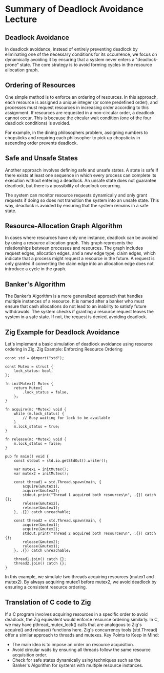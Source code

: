 # Summary of Deadlock Avoidance Lecture

## Deadlock Avoidance

In deadlock avoidance, instead of entirely preventing deadlock by eliminating one of the necessary conditions for its occurrence, we focus on dynamically avoiding it by ensuring that a system never enters a "deadlock-prone" state. The core strategy is to avoid forming cycles in the resource allocation graph.

## Ordering of Resources

One simple method is to enforce an ordering of resources. In this approach, each resource is assigned a unique integer (or some predefined order), and processes must request resources in increasing order according to this assignment. If resources are requested in a non-circular order, a deadlock cannot occur. This is because the circular wait condition (one of the four deadlock conditions) is avoided.

For example, in the dining philosophers problem, assigning numbers to chopsticks and requiring each philosopher to pick up chopsticks in ascending order prevents deadlock.

## Safe and Unsafe States

Another approach involves defining safe and unsafe states. A state is safe if there exists at least one sequence in which every process can complete its execution without entering a deadlock. An unsafe state does not guarantee deadlock, but there is a possibility of deadlock occurring.

The system can monitor resource requests dynamically and only grant requests if doing so does not transition the system into an unsafe state. This way, deadlock is avoided by ensuring that the system remains in a safe state.

## Resource-Allocation Graph Algorithm

In cases where resources have only one instance, deadlock can be avoided by using a resource allocation graph. This graph represents the relationships between processes and resources. The graph includes request edges, allocation edges, and a new edge type, claim edges, which indicate that a process might request a resource in the future. A request is only granted if converting the claim edge into an allocation edge does not introduce a cycle in the graph.

## Banker's Algorithm

The Banker’s Algorithm is a more generalized approach that handles multiple instances of a resource. It is named after a banker who must ensure that cash allocations do not lead to an inability to satisfy future withdrawals. The system checks if granting a resource request leaves the system in a safe state. If not, the request is denied, avoiding deadlock.

## Zig Example for Deadlock Avoidance

Let's implement a basic simulation of deadlock avoidance using resource ordering in Zig.
Zig Example: Enforcing Resource Ordering
```zig
const std = @import("std");

const Mutex = struct {
    lock_status: bool,
};

fn initMutex() Mutex {
    return Mutex{
        .lock_status = false,
    };
}

fn acquire(m: *Mutex) void {
    while (m.lock_status) {
        // Busy waiting for lock to be available
    }
    m.lock_status = true;
}

fn release(m: *Mutex) void {
    m.lock_status = false;
}

pub fn main() void {
    const stdout = std.io.getStdOut().writer();
    
    var mutex1 = initMutex();
    var mutex2 = initMutex();

    const thread1 = std.Thread.spawn(main, {
        acquire(&mutex1);
        acquire(&mutex2);
        stdout.print("Thread 1 acquired both resources\n", .{}) catch {};
        release(&mutex2);
        release(&mutex1);
    }, .{}) catch unreachable;

    const thread2 = std.Thread.spawn(main, {
        acquire(&mutex1);
        acquire(&mutex2);
        stdout.print("Thread 2 acquired both resources\n", .{}) catch {};
        release(&mutex2);
        release(&mutex1);
    }, .{}) catch unreachable;

    thread1.join() catch {};
    thread2.join() catch {};
}
```
In this example, we simulate two threads acquiring resources (mutex1 and mutex2). By always acquiring mutex1 before mutex2, we avoid deadlock by ensuring a consistent resource ordering.

## Translation of C code to Zig

If a C program involves acquiring resources in a specific order to avoid deadlock, the Zig equivalent would enforce resource ordering similarly. In C, we may have pthread_mutex_lock() calls that are analogous to Zig's acquire() and release() functions here. Zig's concurrency tools (std.Thread) offer a similar approach to threads and mutexes.
Key Points to Keep in Mind:

  - The main idea is to impose an order on resource acquisition.
  - Avoid circular waits by ensuring all threads follow the same resource acquisition order.
  - Check for safe states dynamically using techniques such as the Banker's Algorithm for systems with multiple resource instances.
